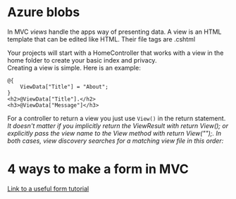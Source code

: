 
# Azure blobs

In MVC *views* handle the apps way of presenting data. A view is an HTML template that can be edited like HTML. Their file tags are .cshtml

Your projects will start with a HomeController that works with a view in the home folder to create your basic index and privacy.  
Creating a view is simple. Here is an example:
```
@{
    ViewData["Title"] = "About";
}
<h2>@ViewData["Title"].</h2>
<h3>@ViewData["Message"]</h3>
```  

For a controller to return a view you just use ```View()``` in the return statement.   
*It doesn't matter if you implicitly return the ViewResult with return View(); or explicitly pass the view name to the View method with return View("<ViewName>");. 
 In both cases, view discovery searches for a matching view file in this order:*
  
  


# 4 ways to make a form in MVC
[Link to a useful form tutorial](https://www.completecsharptutorial.com/asp-net-mvc5/4-ways-to-create-form-in-asp-net-mvc.php)

